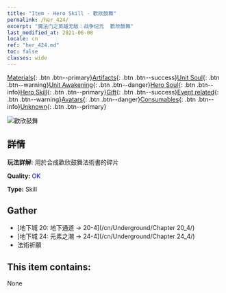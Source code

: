 ```yaml
---
title: "Item - Hero Skill - 歡欣鼓舞"
permalink: /her_424/
excerpt: "魔法门之英雄无敌：战争纪元  歡欣鼓舞"
last_modified_at: 2021-06-08
locale: cn
ref: "her_424.md"
toc: false
classes: wide
---
```

 [Materials](/ItemsCN/){: .btn .btn--primary}[Artifacts](/ItemsCN/Artifacts/){: .btn .btn--success}[Unit Soul](/ItemsCN/UnitSoul/){: .btn .btn--warning}[Unit Awakening](/ItemsCN/UnitAwakening/){: .btn .btn--danger}[Hero Soul](/ItemsCN/HeroSoul/){: .btn .btn--info}[Hero Skill](/ItemsCN/HeroSkill/){: .btn .btn--primary}[Gift](/ItemsCN/Gift/){: .btn .btn--success}[Event related](/ItemsCN/Events/){: .btn .btn--warning}[Avatars](/ItemsCN/Avatars/){: .btn .btn--danger}[Consumables](/ItemsCN/Consumables/){: .btn .btn--info}[Unknown](/ItemsCN/Unknown/){: .btn .btn--primary}

 ![歡欣鼓舞](/images/t/ps_huanxinguwu.png)

## 詳情
 **玩法詳解:** 用於合成歡欣鼓舞法術書的碎片

 **Quality:** <span style="color: #0000CD">OK</span>

 **Type:** Skill

## Gather

*    [地下城 20: 地下通道 -> 20-4](/cn/Underground/Chapter 20_4/) 
*    [地下城 24: 元素之潮 -> 24-4](/cn/Underground/Chapter 24_4/) 
*    法術祈願 

## This item contains:

  None


